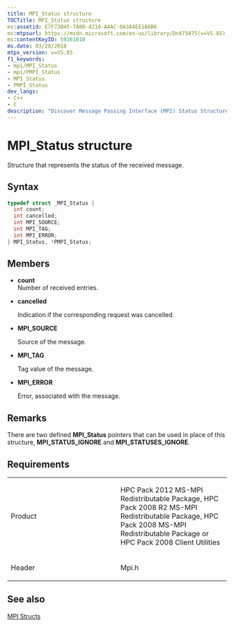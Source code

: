 ```yaml
---
title: MPI_Status structure
TOCTitle: MPI_Status structure
ms:assetid: E7F73B45-7A00-4210-AAAC-0A3A4EE186B6
ms:mtpsurl: https://msdn.microsoft.com/en-us/library/Dn473475(v=VS.85)
ms:contentKeyID: 59361010
ms.date: 03/28/2018
mtps_version: v=VS.85
f1_keywords:
- mpi/MPI_Status
- mpi/PMPI_Status
- MPI_Status
- PMPI_Status
dev_langs:
- C++
- C
description: "Discover Message Passing Interface (MPI) Status Structure: Learn syntax, members, and usage for efficient communication in Microsoft HPC Pack."
---
```


# MPI\_Status structure

Structure that represents the status of the received message.

## Syntax

``` c++
typedef struct _MPI_Status {
  int count;
  int cancelled;
  int MPI_SOURCE;
  int MPI_TAG;
  int MPI_ERROR;
} MPI_Status, *PMPI_Status;
```

## Members

  - **count**  
    Number of received entries.

  - **cancelled**
    
    Indication if the corresponding request was cancelled.

  - **MPI\_SOURCE**
    
    Source of the message.

  - **MPI\_TAG**
    
    Tag value of the message.

  - **MPI\_ERROR**
    
    Error, associated with the message.

## Remarks

There are two defined **MPI\_Status** pointers that can be used in place of this structure, **MPI\_STATUS\_IGNORE** and **MPI\_STATUSES\_IGNORE**.

## Requirements

<table>
<colgroup>
<col style="width: 50%" />
<col style="width: 50%" />
</colgroup>
<tbody>
<tr class="odd">
<td><p>Product</p></td>
<td><p>HPC Pack 2012 MS-MPI Redistributable Package, HPC Pack 2008 R2 MS-MPI Redistributable Package, HPC Pack 2008 MS-MPI Redistributable Package or HPC Pack 2008 Client Utilities</p></td>
</tr>
<tr class="even">
<td><p>Header</p></td>
<td>Mpi.h</td>
</tr>
</tbody>
</table>


## See also

[MPI Structs](mpi-structs.md)

